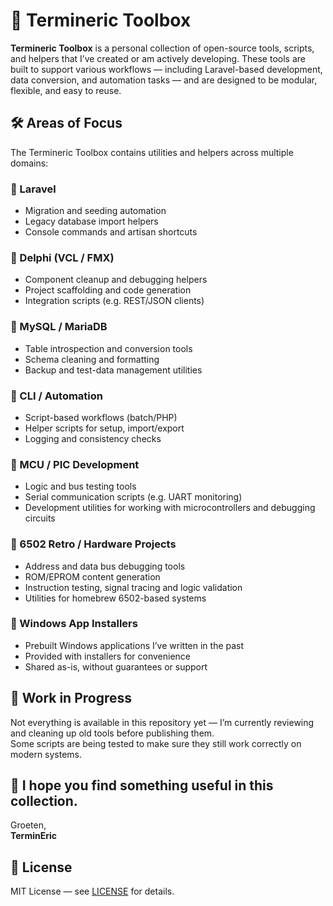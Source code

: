 # 🧰 Termineric Toolbox

**Termineric Toolbox** is a personal collection of open-source tools, scripts, and helpers that I’ve created or am actively developing. These tools are built to support various workflows — including Laravel-based development, data conversion, and automation tasks — and are designed to be modular, flexible, and easy to reuse.

## 🛠️ Areas of Focus

The Termineric Toolbox contains utilities and helpers across multiple domains:

### 🔹 Laravel
- Migration and seeding automation
- Legacy database import helpers
- Console commands and artisan shortcuts

### 🔹 Delphi (VCL / FMX)
- Component cleanup and debugging helpers
- Project scaffolding and code generation
- Integration scripts (e.g. REST/JSON clients)

### 🔹 MySQL / MariaDB
- Table introspection and conversion tools
- Schema cleaning and formatting
- Backup and test-data management utilities

### 🔹 CLI / Automation
- Script-based workflows (batch/PHP)
- Helper scripts for setup, import/export
- Logging and consistency checks

### 🔹 MCU / PIC Development
- Logic and bus testing tools
- Serial communication scripts (e.g. UART monitoring)
- Development utilities for working with microcontrollers and debugging circuits

### 🔹 6502 Retro / Hardware Projects
- Address and data bus debugging tools
- ROM/EPROM content generation
- Instruction testing, signal tracing and logic validation
- Utilities for homebrew 6502-based systems

### 🔹 Windows App Installers
- Prebuilt Windows applications I’ve written in the past
- Provided with installers for convenience
- Shared as-is, without guarantees or support

## 🚧 Work in Progress

Not everything is available in this repository yet — I’m currently reviewing and cleaning up old tools before publishing them.  
Some scripts are being tested to make sure they still work correctly on modern systems.

## 🙌 I hope you find something useful in this collection.

Groeten,  
**TerminEric**

## 📄 License

MIT License — see [LICENSE](LICENSE) for details.
